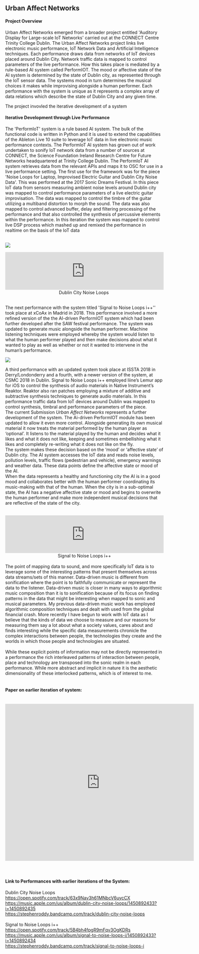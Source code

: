 ## Urban Affect Networks<br/>

#### Project Overview<br/>
Urban Affect Networks emerged from a broader project entitled 'Auditory Display for Large-scale IoT Networks' carried out at the CONNECT Centre Trinity College Dublin. The Urban Affect Networks project links live electronic music performance, IoT Network Data and Artificial Intelligence techniques. Each performance draws data from networks of IoT devices placed around Dublin City. Network traffic data is mapped to control parameters of the live performance. How this takes place is mediated by a rule-based AI system called PerformIOT. The mood or affective state of the AI system is determined by the state of Dublin city, as represented through the IoT sensor data. The systems mood in turn determines the musical choices it makes while improvising alongside a human performer. Each performance with the system is unique as it represents a complex array of data relations which describe the state of Dublin City and any given time. <br />

The project invovled the iterative development of a system

#### Iterative Development through Live Performance<br/>
The 'PerformIoT' system is a rule based AI system. The bulk of the functional code is written in Python and it is used to extend the capabilities of the Ableton Live 10 suite to leverage IoT data in live electronic music performance contexts. The PerformIoT AI system has grown out of work undertaken to sonify IoT network data from a number of sources at CONNECT, the Science Foundation Ireland Research Centre for Future Networks headquartered at Trinity College Dublin. The PerformIoT AI system retrieves data from the relevant APIs and maps it to OSC for use in a live performance setting. The first use for the framework was for the piece 'Noise Loops for Laptop, Improvised Electric Guitar and Dublin City Noise Data'. This was performed at the 2017 Sonic Dreams Festival. In this piece IoT data from sensors measuring ambient noise levels around Dublin city was mapped to control performance parameters of a live electric guitar improvisation. The data was mapped to control the timbre of the guitar utilizing a multiband distortion to morph the sound. The data was also mapped to control advanced buffer, delay and filtering processing of the performance and that also controlled the synthesis of percussive elements within the performance. In this iteration the system was mapped to control live DSP process which mashed up and remixed the performance in realtime on the basis of the IoT data <br />
<br />

<img src="images/Sonic-Dreams-Festival-2017-final-poster-2.jpg?raw=true"/><br/>


<iframe seamless="" src="https://bandcamp.com/EmbeddedPlayer/album=793201642/size=large/bgcol=ffffff/linkcol=0687f5/tracklist=false/artwork=small/track=2969131966/transparent=true/" style="border: 0; height: 120px; width: 100%;"><a href="http://stephenroddy.bandcamp.com/album/home-part-2-silence-ep">Home Part 2: Silence EP by Stephen Roddy</a></iframe>

<br />
<div style="text-align: center;">
<span style="font-weight: normal;">
Dublin City Noise Loops&nbsp;</span></div>
<div style="text-align: center;">
<br /></div>

The next performance with the system titled 'Signal to Noise Loops i++'' took place at xCoAx in Madrid in 2018. This performance involved a more refined version of the the AI-driven PerformIOT system which had been further developed after the SAW festival performance. The system was updated to generate music alongside the human performer. Machine listening techniques were employed whereby the system would listen to what the human performer played and then make decisions about what it wanted to play as well as whether or not it wanted to intervene in the human’s performance. <br />

<img src="images/xCoAx Poster 2018.jpg?raw=true"/><br/>


A third performance with an updated system took place at ISSTA 2018 in Derry/Londonderry and a fourth, with a newer version of the system, at CSMC 2018 in Dublin. Signal to Noise Loops i++ employed liine’s Lemur app for iOS to control the synthesis of audio materials in Native Instrument’s Reaktor. Reaktor also ran patches employing a mixture of additive and subtractive synthesis techniques to generate audio materials. In this performance traffic data from IoT devices around Dublin was mapped to control synthesis, timbral and performance parameters of the piece. <br />
The current Submission <i>Urban Affect Networks</i> represents a further development of the system. The Ai-driven PerformIOT module has been updated to allow it even more control. Alongside generating its own musical material it now treats the material performed by the human player as ‘optional’. It listens to the material played by the human and decides what it likes and what it does not like, keeping and sometimes embellishing what it likes and completely re-writing what it does not like on the fly.<br />
The system makes these decision based on the ‘mood’ or ‘affective state’ of Dublin city. The AI system accesses the IoT data and reads noise levels, pollution levels, traffic flows (pedestrian and vehicle), emergency warnings and weather data. These data points define the affective state or mood of the AI. <br />
When the data represents a healthy and functioning city the AI is in a good mood and collaborates better with the human performer coordinating its music-making with that of the human. When the city is in a sub-optimal state, the AI has a negative affective state or mood and begins to overwrite the human performer and make more independent musical decisions that are reflective of the state of the city.<br />
<br />
<div style="text-align: center;">
<iframe seamless="" src="https://bandcamp.com/EmbeddedPlayer/album=793201642/size=large/bgcol=ffffff/linkcol=0687f5/tracklist=false/artwork=small/track=3477147735/transparent=true/" style="border: 0; height: 120px; width: 100%;"><a href="http://stephenroddy.bandcamp.com/album/home-part-2-silence-ep">Home Part 2: Silence EP by Stephen Roddy</a></iframe>Signal to Noise Loops i++ </div>
<br />
The point of mapping data to sound, and more specifically IoT data is to leverage some of the interesting patterns that present themselves across data streams/sets of this manner. Data-driven music is different from sonification where the point is to faithfully communicate or represent the data to the listener. Data-driven music is closer in many ways to algorithmic music composition than it is to sonification because of its focus on finding patterns in the data that might be interesting when mapped to sonic and musical parameters. My previous data-driven music work has employed algorithmic composition techniques and dealt with used from the global financial crash. More recently I have begun to work with IoT data as I believe that the kinds of data we choose to measure and our reasons for measuring them say a lot about what a society values, cares about and finds interesting while the specific data measurements chronicle the complex interactions between people, the technologies they create and the worlds in which those people and technologies are situated. <br />
<br />
While these explicit points of information may not be directly represented in a performance the rich interleaved patterns of interaction between people, place and technology are transposed into the sonic realm in each performance. While more abstract and implicit in nature it is the aesthetic dimensionality of these interlocked patterns, which is of interest to me. <br />
<br />
<h4>
Paper on earlier iteration of system:</h4>
<br />
<iframe frameborder="0" src="https://drive.google.com/file/d/1awK-N8_hdNML3_gH56VgX2g1jtuekjO6/preview" style="height: 500px; width: 600px;"></iframe>


<br />
<h4>
&nbsp;</h4>
<h4>
Link to Performances with earlier iterations of the System:</h4>
Dublin City Noise Loops<br />
<a href="https://open.spotify.com/track/63x9Nav3h61MNbcV6uycCX">https://open.spotify.com/track/63x9Nav3h61MNbcV6uycCX</a><br />
<a href="https://music.apple.com/us/album/dublin-city-noise-loops/1450892433?i=1450892435">https://music.apple.com/us/album/dublin-city-noise-loops/1450892433?i=1450892435</a><br />
<a href="https://stephenroddy.bandcamp.com/track/dublin-city-noise-loops">https://stephenroddy.bandcamp.com/track/dublin-city-noise-loops</a><br />
<br />
Signal to Noise Loops i++<br />
<a href="https://open.spotify.com/track/5B4bh4fpgR9mFqv3OgKDRs">https://open.spotify.com/track/5B4bh4fpgR9mFqv3OgKDRs</a><br />
<a href="https://music.apple.com/us/album/signal-to-noise-loops-i/1450892433?i=1450892434">https://music.apple.com/us/album/signal-to-noise-loops-i/1450892433?i=1450892434</a><br />
<a href="https://stephenroddy.bandcamp.com/track/signal-to-noise-loops-i">https://stephenroddy.bandcamp.com/track/signal-to-noise-loops-i</a><br />
<br />
